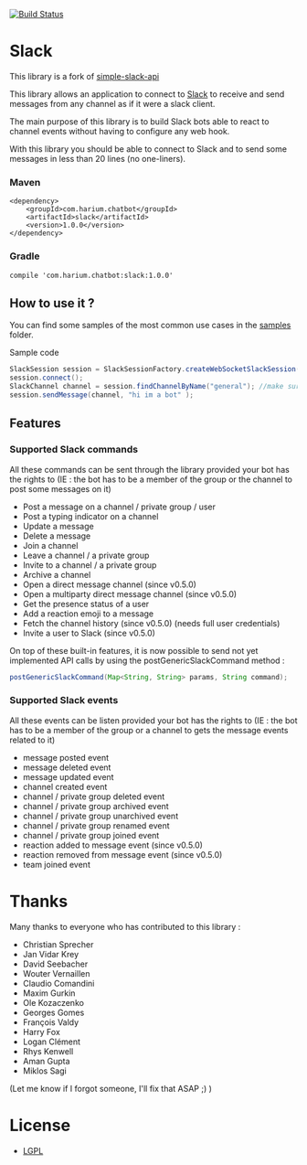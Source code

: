 [![Build Status](https://travis-ci.org/Harium/slack.svg?branch=master)](https://travis-ci.org/Harium/slack)

# Slack

This library is a fork of [simple-slack-api](https://github.com/Ullink/simple-slack-api)

This library allows an application to connect to [Slack](http://www.slack.com/) to receive and send messages from any channel as if it were a slack client.

The main purpose of this library is to build Slack bots able to react to channel events without having to configure any web hook.

With this library you should be able to connect to Slack and to send some messages in less than 20 lines (no one-liners).

### Maven
```
<dependency>
    <groupId>com.harium.chatbot</groupId>
    <artifactId>slack</artifactId>
    <version>1.0.0</version>
</dependency>
```

### Gradle
```
compile 'com.harium.chatbot:slack:1.0.0'
```

## How to use it ?

You can find some samples of the most common use cases in the [samples](https://github.com/Harium/slack-samples/tree/master/samples) folder.

Sample code

```java
SlackSession session = SlackSessionFactory.createWebSocketSlackSession("slack-bot-auth-token");
session.connect();
SlackChannel channel = session.findChannelByName("general"); //make sure bot is a member of the channel.
session.sendMessage(channel, "hi im a bot" );
```

## Features

### Supported Slack commands

All these commands can be sent through the library provided your bot has the rights to (IE : the bot has to be a member of the group or the channel to post some messages on it)

* Post a message on a channel / private group / user
* Post a typing indicator on a channel
* Update a message
* Delete a message
* Join a channel
* Leave a channel / a private group
* Invite to a channel / a private group
* Archive a channel
* Open a direct message channel (since v0.5.0)
* Open a multiparty direct message channel (since v0.5.0)
* Get the presence status of a user
* Add a reaction emoji to a message
* Fetch the channel history (since v0.5.0) (needs full user credentials)
* Invite a user to Slack (since v0.5.0)

On top of these built-in features, it is now possible to send not yet implemented API calls by using the postGenericSlackCommand method : 

```java
postGenericSlackCommand(Map<String, String> params, String command);
```


### Supported Slack events

All these events can be listen provided your bot has the rights to (IE : the bot has to be a member of the group or a channel to gets the message events related to it)

* message posted event
* message deleted event
* message updated event
* channel created event
* channel / private group deleted event
* channel / private group archived event
* channel / private group unarchived event
* channel / private group renamed event
* channel / private group joined event
* reaction added to message event (since v0.5.0)
* reaction removed from message event (since v0.5.0)
* team joined event


# Thanks

Many thanks to everyone who has contributed to this library :

* Christian Sprecher
* Jan Vidar Krey
* David Seebacher
* Wouter Vernaillen
* Claudio Comandini
* Maxim Gurkin
* Ole Kozaczenko
* Georges Gomes
* François Valdy
* Harry Fox
* Logan Clément
* Rhys Kenwell
* Aman Gupta
* Miklos Sagi

(Let me know if I forgot someone, I'll fix that ASAP ;) )

# License
- [LGPL](https://www.gnu.org/licenses/lgpl-3.0.en.html)